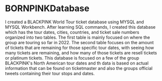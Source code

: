 # BORNPINKDatabase

I created a BLACKPINK World Tour ticket database using MYSQL and MYSQL Workbench. After learning SQL commands, I created this database which has the tour dates, cities, countries, and ticket sale numbers organized into two tables. The first table is mainly focused on where the group are touring so far in 2022. The second table focuses on the amount of tickets that are remaining for those specific tour dates, with seeing how many tickets are remaining, and how many of those tickets are resell tickets or platinum tickets. This database is focused on a few of the group BLACKPINK's North American tour dates and th data is based on actual information that can be found on ticketmaster and also the groups official tweets containing their tour stops and dates.  
